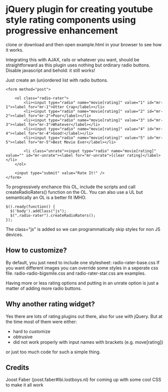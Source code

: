 jQuery plugin for creating youtube style rating components using progressive enhancement
========================================================================================

clone or download and then open example.html in your browser to see how it works. 

Integrating this with AJAX, rails or whatever you want, should be straightforward as this plugin uses nothing but ordinary radio buttons.
Disable javascript and behold: it still works!

Just create an (un)ordered list with radio buttons.

    <form method="post">
	
    	<ol class="radio-rater">
    		<li><input type="radio" name="movie[rating]" value="1" id="mr-1"><label for="mr-1">Utter Crap</label></li>
    		<li><input type="radio" name="movie[rating]" value="2" id="mr-2"><label for="mr-2">Poor</label></li>
    		<li><input type="radio" name="movie[rating]" value="3" id="mr-3"><label for="mr-3">Whatever</label></li>
    		<li><input type="radio" name="movie[rating]" value="4" id="mr-4"><label for="mr-4">Good!</label></li>
    		<li><input type="radio" name="movie[rating]" value="5" id="mr-5"><label for="mr-5">Best Movie Ever</label></li>
    		
    		<li class="unrate"><input type="radio" name="movie[rating]" value="" id="mr-unrate"><label for="mr-unrate">[clear rating]</label></li>
    	</ol>

    	<input type="submit" value="Rate It!" />
    </form>
    
To progressively enchance this OL, include the scripts and call createRadioRaters() function on the OL. You can also use a UL but semantically an OL is a better fit IMHO.

    $().ready(function() {
      $('body').addClass("js");
      $(".radio-rater").createRadioRaters();
    });

The class="js" is added so we can programmatically skip styles for non JS devices.

How to customize?
-----------------
By default, you just need to include one stylesheet: radio-rater-base.css
If you want different images you can override some styles in a seperate css file. radio-radio-bigsmile.css and radio-rater-star.css are examples.

Having more or less rating options and putting in an unrate option is just a matter of adding more radio buttons.

Why another rating widget?
--------------------------

Yes there are lots of rating plugins out there, also for use with jQuery. But at the time most of them were either:

- hard to customize
- obtrusive
- did not work properly with input names with brackets (e.g. move[rating]) 

or just too much code for such a simple thing.

Credits
-------

Joost Faber (joost.faber#lbi.lostboys.nl) for coming up with some cool CSS to make it all work